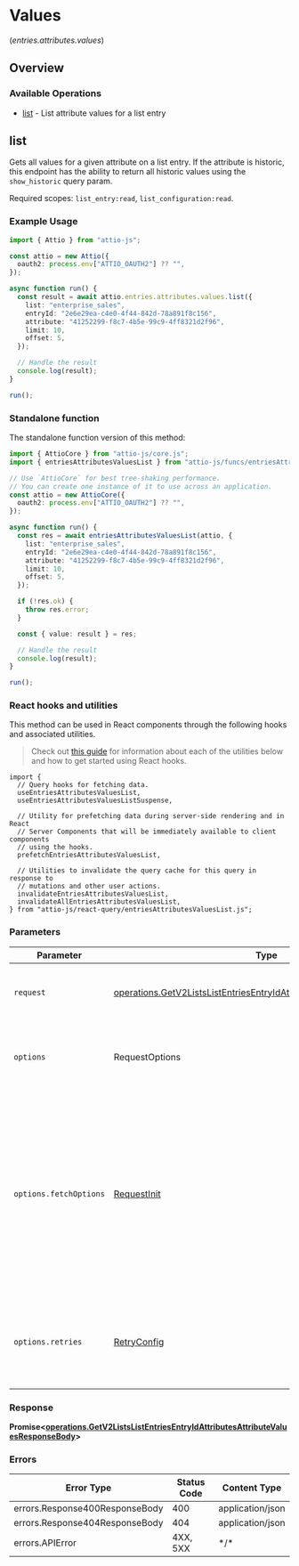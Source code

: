 # Values
(*entries.attributes.values*)

## Overview

### Available Operations

* [list](#list) - List attribute values for a list entry

## list

Gets all values for a given attribute on a list entry. If the attribute is historic, this endpoint has the ability to return all historic values using the `show_historic` query param.

Required scopes: `list_entry:read`, `list_configuration:read`.

### Example Usage

```typescript
import { Attio } from "attio-js";

const attio = new Attio({
  oauth2: process.env["ATTIO_OAUTH2"] ?? "",
});

async function run() {
  const result = await attio.entries.attributes.values.list({
    list: "enterprise_sales",
    entryId: "2e6e29ea-c4e0-4f44-842d-78a891f8c156",
    attribute: "41252299-f8c7-4b5e-99c9-4ff8321d2f96",
    limit: 10,
    offset: 5,
  });

  // Handle the result
  console.log(result);
}

run();
```

### Standalone function

The standalone function version of this method:

```typescript
import { AttioCore } from "attio-js/core.js";
import { entriesAttributesValuesList } from "attio-js/funcs/entriesAttributesValuesList.js";

// Use `AttioCore` for best tree-shaking performance.
// You can create one instance of it to use across an application.
const attio = new AttioCore({
  oauth2: process.env["ATTIO_OAUTH2"] ?? "",
});

async function run() {
  const res = await entriesAttributesValuesList(attio, {
    list: "enterprise_sales",
    entryId: "2e6e29ea-c4e0-4f44-842d-78a891f8c156",
    attribute: "41252299-f8c7-4b5e-99c9-4ff8321d2f96",
    limit: 10,
    offset: 5,
  });

  if (!res.ok) {
    throw res.error;
  }

  const { value: result } = res;

  // Handle the result
  console.log(result);
}

run();
```

### React hooks and utilities

This method can be used in React components through the following hooks and
associated utilities.

> Check out [this guide][hook-guide] for information about each of the utilities
> below and how to get started using React hooks.

[hook-guide]: ../../../REACT_QUERY.md

```tsx
import {
  // Query hooks for fetching data.
  useEntriesAttributesValuesList,
  useEntriesAttributesValuesListSuspense,

  // Utility for prefetching data during server-side rendering and in React
  // Server Components that will be immediately available to client components
  // using the hooks.
  prefetchEntriesAttributesValuesList,
  
  // Utilities to invalidate the query cache for this query in response to
  // mutations and other user actions.
  invalidateEntriesAttributesValuesList,
  invalidateAllEntriesAttributesValuesList,
} from "attio-js/react-query/entriesAttributesValuesList.js";
```

### Parameters

| Parameter                                                                                                                                                                      | Type                                                                                                                                                                           | Required                                                                                                                                                                       | Description                                                                                                                                                                    |
| ------------------------------------------------------------------------------------------------------------------------------------------------------------------------------ | ------------------------------------------------------------------------------------------------------------------------------------------------------------------------------ | ------------------------------------------------------------------------------------------------------------------------------------------------------------------------------ | ------------------------------------------------------------------------------------------------------------------------------------------------------------------------------ |
| `request`                                                                                                                                                                      | [operations.GetV2ListsListEntriesEntryIdAttributesAttributeValuesRequest](../../models/operations/getv2listslistentriesentryidattributesattributevaluesrequest.md)             | :heavy_check_mark:                                                                                                                                                             | The request object to use for the request.                                                                                                                                     |
| `options`                                                                                                                                                                      | RequestOptions                                                                                                                                                                 | :heavy_minus_sign:                                                                                                                                                             | Used to set various options for making HTTP requests.                                                                                                                          |
| `options.fetchOptions`                                                                                                                                                         | [RequestInit](https://developer.mozilla.org/en-US/docs/Web/API/Request/Request#options)                                                                                        | :heavy_minus_sign:                                                                                                                                                             | Options that are passed to the underlying HTTP request. This can be used to inject extra headers for examples. All `Request` options, except `method` and `body`, are allowed. |
| `options.retries`                                                                                                                                                              | [RetryConfig](../../lib/utils/retryconfig.md)                                                                                                                                  | :heavy_minus_sign:                                                                                                                                                             | Enables retrying HTTP requests under certain failure conditions.                                                                                                               |

### Response

**Promise\<[operations.GetV2ListsListEntriesEntryIdAttributesAttributeValuesResponseBody](../../models/operations/getv2listslistentriesentryidattributesattributevaluesresponsebody.md)\>**

### Errors

| Error Type                     | Status Code                    | Content Type                   |
| ------------------------------ | ------------------------------ | ------------------------------ |
| errors.Response400ResponseBody | 400                            | application/json               |
| errors.Response404ResponseBody | 404                            | application/json               |
| errors.APIError                | 4XX, 5XX                       | \*/\*                          |